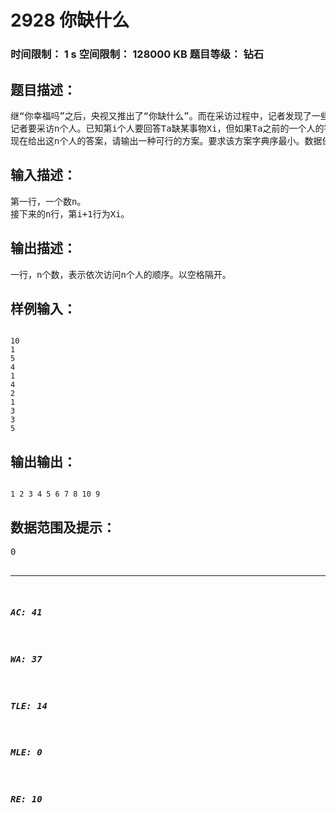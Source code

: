 # 2928 你缺什么   
### 时间限制： 1 s     空间限制： 128000 KB     题目等级： 钻石  
## 题目描述：  

<pre>
继“你幸福吗”之后，央视又推出了“你缺什么”。而在采访过程中，记者发现了一些问题。
记者要采访n个人。已知第i个人要回答Ta缺某事物Xi，但如果Ta之前的一个人的答案和Ta一样，Ta就会改口。为了避免受访者改口，记者决定改变采访顺序。
现在给出这n个人的答案，请输出一种可行的方案。要求该方案字典序最小。数据保证有解。
</pre>
  
  
## 输入描述：  

<pre>
第一行，一个数n。
接下来的n行，第i+1行为Xi。
</pre>
  
  
## 输出描述：  

<pre>
一行，n个数，表示依次访问n个人的顺序。以空格隔开。
</pre>
  
  
## 样例输入：  

<pre><code>
10  
1  
5  
4  
1  
4  
2  
1  
3  
3  
5
</code></pre>
  
  
## 输出输出：  

<pre><code>
1 2 3 4 5 6 7 8 10 9 
</code></pre>
  
  
## 数据范围及提示：  

<pre>
0<n<=104，0<Xi<=5。数据由随机数产生。
</pre>
  
  
***  

##### AC: 41  
##### WA: 37  
##### TLE: 14  
##### MLE: 0  
##### RE: 10  

